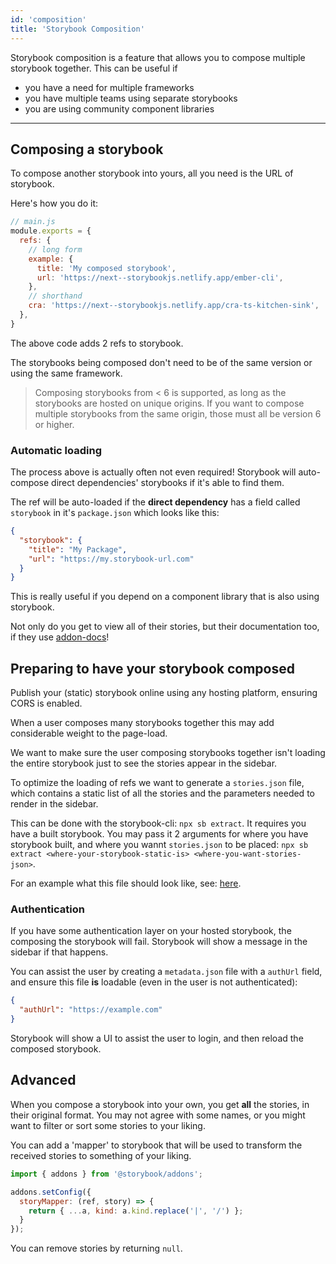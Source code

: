 ```yaml
---
id: 'composition'
title: 'Storybook Composition'
---
```


Storybook composition is a feature that allows you to compose multiple storybook together. This can be useful if

- you have a need for multiple frameworks
- you have multiple teams using separate storybooks
- you are using community component libraries

---

## Composing a storybook

To compose another storybook into yours, all you need is the URL of storybook.

Here's how you do it:

```js
// main.js
module.exports = {
  refs: {
    // long form
    example: {
      title: 'My composed storybook',
      url: 'https://next--storybookjs.netlify.app/ember-cli',
    },
    // shorthand
    cra: 'https://next--storybookjs.netlify.app/cra-ts-kitchen-sink',
  },
}
```

The above code adds 2 refs to storybook.

The storybooks being composed don't need to be of the same version or using the same framework.

> Composing storybooks from < 6 is supported, as long as the storybooks are hosted on unique origins. If you want to compose multiple storybooks from the same origin, those must all be version 6 or higher.

### Automatic loading

The process above is actually often not even required! Storybook will auto-compose direct dependencies' storybooks if it's able to find them.

The ref will be auto-loaded if the **direct dependency** has a field called `storybook` in it's `package.json` which looks like this:

```json
{
  "storybook": {
    "title": "My Package",
    "url": "https://my.storybook-url.com"
  }
}
```

This is really useful if you depend on a component library that is also using storybook.

Not only do you get to view all of their stories, but their documentation too, if they use [addon-docs](https://github.com/storybookjs/storybook/tree/master/addons/docs)!

## Preparing to have your storybook composed

Publish your (static) storybook online using any hosting platform, ensuring CORS is enabled.

When a user composes many storybooks together this may add considerable weight to the page-load.

We want to make sure the user composing storybooks together isn't loading the entire storybook just to see the stories appear in the sidebar.

To optimize the loading of refs we want to generate a `stories.json` file, which contains a static list of all the stories and the parameters needed to render in the sidebar.

This can be done with the storybook-cli: `npx sb extract`. It requires you have a built storybook. 
You may pass it 2 arguments for where you have storybook built, and where you wannt `stories.json` to be placed: `npx sb extract <where-your-storybook-static-is> <where-you-want-stories-json>`.

For an example what this file should look like, see: [here](https://next--storybookjs.netlify.app/dev-kits/stories.json).

### Authentication

If you have some authentication layer on your hosted storybook, the composing the storybook will fail. Storybook will show a message in the sidebar if that happens.


You can assist the user by creating a `metadata.json` file with a `authUrl` field, and ensure this file **is** loadable (even in the user is not authenticated):

```json
{
  "authUrl": "https://example.com"
}
```

Storybook will show a UI to assist the user to login, and then reload the composed storybook.

## Advanced

When you compose a storybook into your own, you get **all** the stories, in their original format. You may not agree with some names, or you might want to filter or sort some stories to your liking.

You can add a 'mapper' to storybook that will be used to transform the received stories to something of your liking.

```js
import { addons } from '@storybook/addons';

addons.setConfig({
  storyMapper: (ref, story) => {
    return { ...a, kind: a.kind.replace('|', '/') };
  }
});
```

You can remove stories by returning `null`.
